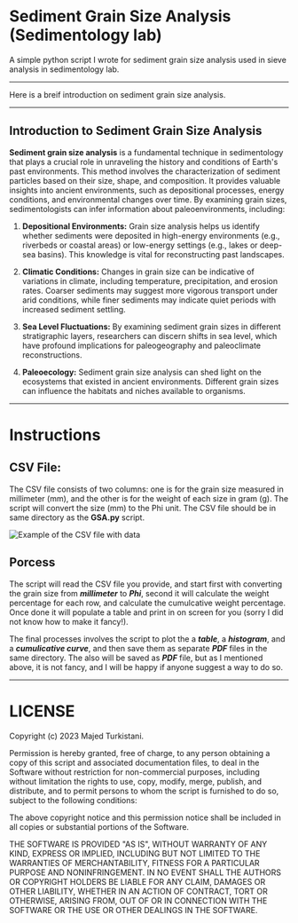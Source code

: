 # Sediment Grain Size Analysis (Sedimentology lab)
A simple python script I wrote for sediment grain size analysis used in sieve analysis in sedimentology lab.

---

Here is a breif introduction on sediment grain size analysis.

---

## Introduction to Sediment Grain Size Analysis

**Sediment grain size analysis** is a fundamental technique in sedimentology that plays a crucial role in unraveling the history and conditions of Earth's past environments. This method involves the characterization of sediment particles based on their size, shape, and composition. It provides valuable insights into ancient environments, such as depositional processes, energy conditions, and environmental changes over time. By examining grain sizes, sedimentologists can infer information about paleoenvironments, including:

1. **Depositional Environments:** Grain size analysis helps us identify whether sediments were deposited in high-energy environments (e.g., riverbeds or coastal areas) or low-energy settings (e.g., lakes or deep-sea basins). This knowledge is vital for reconstructing past landscapes.

2. **Climatic Conditions:** Changes in grain size can be indicative of variations in climate, including temperature, precipitation, and erosion rates. Coarser sediments may suggest more vigorous transport under arid conditions, while finer sediments may indicate quiet periods with increased sediment settling.

3. **Sea Level Fluctuations:** By examining sediment grain sizes in different stratigraphic layers, researchers can discern shifts in sea level, which have profound implications for paleogeography and paleoclimate reconstructions.

4. **Paleoecology:** Sediment grain size analysis can shed light on the ecosystems that existed in ancient environments. Different grain sizes can influence the habitats and niches available to organisms.


---


# Instructions

## CSV File:

The CSV file consists of two columns: one is for the grain size measured in millimeter (mm), and the other is for the weight of each size in gram (g). The script will convert the size (mm) to the Phi unit. The CSV file should be in same directory as the **GSA.py** script. 


![Example of the CSV file with data]()

## Porcess

The script will read the CSV file you provide, and start first with converting the grain size from ***millimeter*** to ***Phi***, second it will calculate the weight percentage for each row, and calculate the cumulcative weight percentage. Once done it will populate a table and print in on screen for you (sorry I did not know how to make it fancy!). 

The final processes involves the script to plot the a ***table***, a ***histogram***, and a ***cumulicative curve***, and then save them as separate ***PDF*** files in the same directory. The also will be saved as ***PDF*** file, but as I mentioned above, it is not fancy, and I will be happy if anyone suggest a way to do so. 




---


# LICENSE

Copyright (c) 2023 Majed Turkistani.

Permission is hereby granted, free of charge, to any person obtaining a copy of this script and associated documentation files, to deal in the Software without restriction for non-commercial purposes, including without limitation the rights to use, copy, modify, merge, publish, and distribute, and to permit persons to whom the script is furnished to do so, subject to the following conditions:

The above copyright notice and this permission notice shall be included in all copies or substantial portions of the Software.

THE SOFTWARE IS PROVIDED "AS IS", WITHOUT WARRANTY OF ANY KIND, EXPRESS OR IMPLIED, INCLUDING BUT NOT LIMITED TO THE WARRANTIES OF MERCHANTABILITY, FITNESS FOR A PARTICULAR PURPOSE AND NONINFRINGEMENT. IN NO EVENT SHALL THE AUTHORS OR COPYRIGHT HOLDERS BE LIABLE FOR ANY CLAIM, DAMAGES OR OTHER LIABILITY, WHETHER IN AN ACTION OF CONTRACT, TORT OR OTHERWISE, ARISING FROM, OUT OF OR IN CONNECTION WITH THE SOFTWARE OR THE USE OR OTHER DEALINGS IN THE SOFTWARE.


